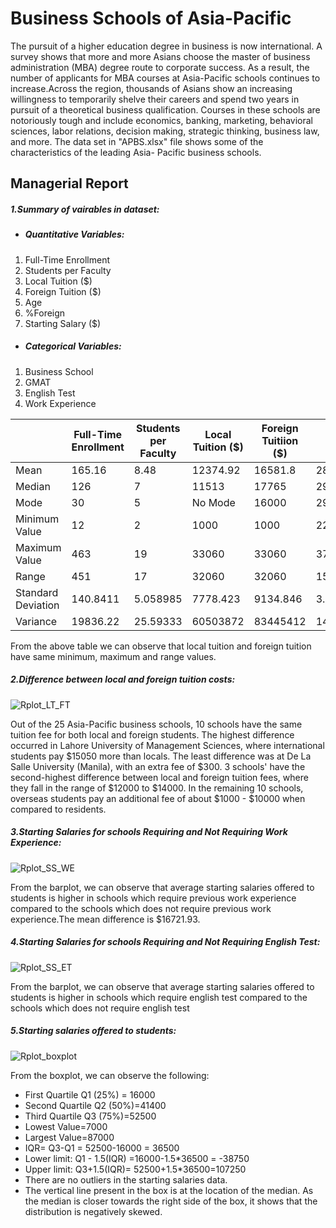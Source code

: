 # Business Schools of Asia-Pacific
The pursuit of a higher education degree in business is now international. A survey shows that more and more Asians choose the master of business administration (MBA) degree route to corporate success. As a result, the number of applicants for MBA courses at Asia-Pacific schools continues to increase.Across the region, thousands of Asians show an increasing willingness to temporarily shelve their careers and spend two years in pursuit of a theoretical business qualification. Courses in these schools are notoriously tough and include economics, banking, marketing, behavioral sciences, labor relations, decision making, strategic thinking, business law, and more. The data
set in "APBS.xlsx" file shows some of the characteristics of the leading Asia- Pacific business schools.

## Managerial Report
##### 1.Summary of vairables in dataset:
* ##### Quantitative Variables:
1. Full-Time Enrollment
2. Students per Faculty
3. Local Tuition ($)
4. Foreign Tuition ($)
5. Age
6. %Foreign
7. Starting Salary ($)
* ##### Categorical Variables:
1. Business School
2. GMAT
3. English Test
4. Work Experience

|                    | Full-Time Enrollment | Students per Faculty | Local Tuition ($) | Foreign Tuitiion ($) | Age      | %Foreign | Starting Salary ($) |
|--------------------|----------------------|----------------------|-------------------|----------------------|----------|----------|---------------------|
| Mean               | 165.16               | 8.48                 | 12374.92          | 16581.8              | 28.36    | 28.08    | 37292               |
| Median             | 126                  | 7                    | 11513             | 17765                | 29       | 27       | 41400               |
| Mode               | 30                   | 5                    | No Mode           | 16000                | 29       | 0        | 7500                |
| Minimum Value      | 12                   | 2                    | 1000              | 1000                 | 22       | 0        | 7000                |
| Maximum Value      | 463                  | 19                   | 33060             | 33060                | 37       | 90       | 87000               |
| Range              | 451                  | 17                   | 32060             | 32060                | 15       | 90       | 80000               |
| Standard Deviation | 140.8411             | 5.058985             | 7778.423          | 9134.846             | 3.784618 | 25.00862 | 23459.25            |
| Variance           | 19836.22             | 25.59333             | 60503872          | 83445412             | 14.32333 | 625.4308 | 550336600           |

From the above table we can observe that local tuition and foreign tuition have same minimum, maximum and range values. 

##### 2.Difference between local and foreign tuition costs:
![Rplot_LT_FT](https://user-images.githubusercontent.com/22431752/77966056-2edbb400-7297-11ea-94d8-687647117993.png)

Out of the 25 Asia-Pacific business schools, 10 schools have the same tuition fee for both local and foreign students. The highest difference occurred in Lahore University of Management Sciences, where international students pay $15050 more than locals. The least difference was at De La Salle University (Manila), with an extra fee of $300. 3 schools' have the second-highest difference between local and foreign tuition fees, where they fall in the range of $12000 to $14000. In the remaining 10 schools, overseas students pay an additional fee of about $1000 - $10000 when compared to residents.

##### 3.Starting Salaries for schools Requiring and Not Requiring Work Experience:
![Rplot_SS_WE](https://user-images.githubusercontent.com/22431752/77966257-7eba7b00-7297-11ea-9dc7-998f0d23668c.png)

From the barplot, we can observe that average starting salaries offered to students is higher in schools which require previous work experience compared to the schools which does not require previous work experience.The mean difference is $16721.93.

##### 4.Starting Salaries for schools Requiring and Not Requiring English Test:
![Rplot_SS_ET](https://user-images.githubusercontent.com/22431752/77966458-ed97d400-7297-11ea-9eff-82585aaac0f3.png)

From the barplot, we can observe that average starting salaries offered to students is higher in schools which require english test compared to the schools which does not require english test

##### 5.Starting salaries offered to students:
![Rplot_boxplot](https://user-images.githubusercontent.com/22431752/77966559-23d55380-7298-11ea-8e29-575f919b51c4.png)

From the boxplot, we can observe the following:
* First Quartile Q1 (25%) = 16000
* Second Quartile Q2 (50%)=41400
* Third Quartile Q3 (75%)=52500
* Lowest Value=7000 
* Largest Value=87000
* IQR= Q3-Q1 = 52500-16000 = 36500
* Lower limit: Q1 - 1.5(IQR) =16000-1.5*36500 = -38750
* Upper limit: Q3+1.5(IQR)= 52500+1.5*36500=107250 
* There are no outliers in the starting salaries data.
* The vertical line present in the box is at the location of the median. As the median is closer towards the right side of the box, it shows that the distribution is negatively skewed.
